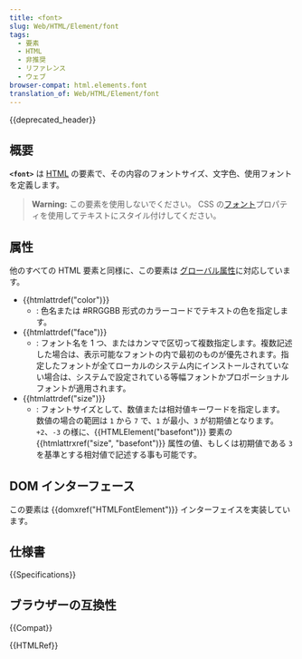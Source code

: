 ```yaml
---
title: <font>
slug: Web/HTML/Element/font
tags:
  - 要素
  - HTML
  - 非推奨
  - リファレンス
  - ウェブ
browser-compat: html.elements.font
translation_of: Web/HTML/Element/font
---
```


{{deprecated_header}}

## 概要

**`<font>`** は [HTML](/ja/docs/Web/HTML) の要素で、その内容のフォントサイズ、文字色、使用フォントを定義します。

> **Warning:** この要素を使用しないでください。 CSS の[フォント](/ja/docs/Web/CSS/CSS_Fonts)プロパティを使用してテキストにスタイル付けしてください。

## 属性

他のすべての HTML 要素と同様に、この要素は [グローバル属性](/ja/docs/Web/HTML/Global_attributes)に対応しています。

- {{htmlattrdef("color")}}
  - : 色名または #RRGGBB 形式のカラーコードでテキストの色を指定します。
- {{htmlattrdef("face")}}
  - : フォント名を 1 つ、またはカンマで区切って複数指定します。複数記述した場合は、表示可能なフォントの内で最初のものが優先されます。指定したフォントが全てローカルのシステム内にインストールされていない場合は、システムで設定されている等幅フォントかプロポーショナルフォントが適用されます。
- {{htmlattrdef("size")}}
  - : フォントサイズとして、数値または相対値キーワードを指定します。 数値の場合の範囲は `1` から `7` で、`1` が最小、`3` が初期値となります。 `+2`、`-3` の様に、{{HTMLElement("basefont")}} 要素の {{htmlattrxref("size", "basefont")}} 属性の値、もしくは初期値である `3` を基準とする相対値で記述する事も可能です。

## DOM インターフェース

この要素は {{domxref("HTMLFontElement")}} インターフェイスを実装しています。

## 仕様書

{{Specifications}}

## ブラウザーの互換性

{{Compat}}

{{HTMLRef}}
